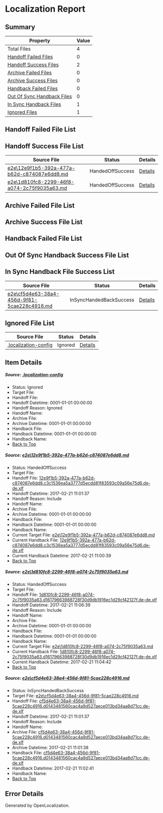 # <a name='report-top'></a> Localization Report

## Summary
 Property | Value 
 -------- | ----- 
 Total Files | 4
[ Handoff Failed Files ](#handoff-failed-list)| 0
[ Handoff Success Files ](#handoff-success-list)| 2
[ Archive Failed Files ](#archive-failed-list)| 0
[ Archive Success Files ](#archive-success-list)| 0
[ Handback Failed Files ](#handback-failed-list)| 0
[ Out Of Sync Handback Files ](#outofsync-handback-success-list)| 0
[ In Sync Handback Files ](#insync-handback-success-list)| 1
[ Ignored Files ](#ignored-list)| 1

## <a name='handoff-failed-list'></a> Handoff Failed File List

## <a name='handoff-success-list'></a> Handoff Success File List
 Source File | Status | Details 
 ----------- | ------ | ------- 
 [e2e\12e9f1b5-392a-477a-b62d-c874087e6dd8.md](https://github.com/OpenLocalizationTestOrg/ol-test4/blob/d783c7266ec11de8214452d438144e934bccebd5/e2e/12e9f1b5-392a-477a-b62d-c874087e6dd8.md) | HandedOffSuccess | [Details](#5cce0bdd892d837e883e1c5b2f13c0db22bc3e411)
 [e2e\1d810fc8-2299-46f8-a074-2c75f9035a63.md](https://github.com/OpenLocalizationTestOrg/ol-test4/blob/2f2cc2edf61b9592c5a5679de992c9f8255c2241/e2e/1d810fc8-2299-46f8-a074-2c75f9035a63.md) | HandedOffSuccess | [Details](#8a536f1ba2b5cc609b83716e37b2059d2c8220b72)

## <a name='archive-failed-list'></a> Archive Failed File List

## <a name='archive-success-list'></a> Archive Success File List

## <a name='handback-failed-list'></a> Handback Failed File List

## <a name='outofsync-handback-success-list'></a> Out Of Sync Handback Success File List

## <a name='insync-handback-success-list'></a> In Sync Handback File Success List
 Source File | Status | Details 
 ----------- | ------ | ------- 
 [e2e\cf5d4e63-38a4-456d-9f81-5cae228c4916.md](https://github.com/OpenLocalizationTestOrg/ol-test4/blob/d783c7266ec11de8214452d438144e934bccebd5/e2e/cf5d4e63-38a4-456d-9f81-5cae228c4916.md) | InSyncHandedBackSuccess | [Details](#09111f6ed37bf24435ce4d7788c8bcf2edad406b3)

## <a name='ignored-list'></a> Ignored File List
 Source File | Status | Details 
 ----------- | ------ | ------- 
 [.localization-config](https://github.com/OpenLocalizationTestOrg/ol-test4/blob/2f2cc2edf61b9592c5a5679de992c9f8255c2241/.localization-config) | Ignored | [Details](#cb0632cf59c1387fc1742bfb9fa3c47f87e2e5c90)

## Item Details
##### <a name='cb0632cf59c1387fc1742bfb9fa3c47f87e2e5c90'></a> Source: [.localization-config](https://github.com/OpenLocalizationTestOrg/ol-test4/blob/2f2cc2edf61b9592c5a5679de992c9f8255c2241/.localization-config)
* Status: Ignored
* Target File: 
* Handoff File: 
* Handoff Datetime: 0001-01-01 00:00:00
* Handoff Reason: Ignored
* Handoff Name: 
* Archive File: 
* Archive Datetime: 0001-01-01 00:00:00
* Handback File: 
* Handback Datetime: 0001-01-01 00:00:00
* Handback Name: 
* [Back to Top](#report-top)

##### <a name='5cce0bdd892d837e883e1c5b2f13c0db22bc3e411'></a> Source: [e2e\12e9f1b5-392a-477a-b62d-c874087e6dd8.md](https://github.com/OpenLocalizationTestOrg/ol-test4/blob/d783c7266ec11de8214452d438144e934bccebd5/e2e/12e9f1b5-392a-477a-b62d-c874087e6dd8.md)
* Status: HandedOffSuccess
* Target File: 
* Handoff File: [12e9f1b5-392a-477a-b62d-c874087e6dd8.c3c1536ea5a3777d5ecdd81f83593c09a56e75d6.de-de.xlf](https://github.com/OpenLocalizationTestOrg/ol-test4-handoff/blob/2be8a0d0155a60cb2c82085d57833fe062f71ff4/ol-handoff/OpenLocalizationTestOrg/ol-test4-dede/xinjiang/ht/12e9f1b5-392a-477a-b62d-c874087e6dd8.c3c1536ea5a3777d5ecdd81f83593c09a56e75d6.de-de.xlf)
* Handoff Datetime: 2017-02-21 11:01:37
* Handoff Reason: Include
* Handoff Name: 
* Archive File: 
* Archive Datetime: 0001-01-01 00:00:00
* Handback File: 
* Handback Datetime: 0001-01-01 00:00:00
* Handback Name: 
* Current Target File: [e2e\12e9f1b5-392a-477a-b62d-c874087e6dd8.md](https://github.com/OpenLocalizationTestOrg/ol-test4-dede/blob/fcd832bbbaf92bc4a52d9ff0085d1af01dc2a60f/e2e/12e9f1b5-392a-477a-b62d-c874087e6dd8.md)
* Current Handback File: [12e9f1b5-392a-477a-b62d-c874087e6dd8.c3c1536ea5a3777d5ecdd81f83593c09a56e75d6.de-de.xlf](https://github.com/OpenLocalizationTestOrg/ol-test4-handback/blob/82eed11633991ec499d1737fe24e0aeb8c4a1950/ol-handback/OpenLocalizationTestOrg/ol-test4-dede/xinjiang/ht/12e9f1b5-392a-477a-b62d-c874087e6dd8.c3c1536ea5a3777d5ecdd81f83593c09a56e75d6.de-de.xlf)
* Current Handback Datetime: 2017-02-21 11:00:39
* [Back to Top](#report-top)

##### <a name='8a536f1ba2b5cc609b83716e37b2059d2c8220b72'></a> Source: [e2e\1d810fc8-2299-46f8-a074-2c75f9035a63.md](https://github.com/OpenLocalizationTestOrg/ol-test4/blob/2f2cc2edf61b9592c5a5679de992c9f8255c2241/e2e/1d810fc8-2299-46f8-a074-2c75f9035a63.md)
* Status: HandedOffSuccess
* Target File: 
* Handoff File: [1d810fc8-2299-46f8-a074-2c75f9035a63.d16179663988728f30d9db1916ec1d29cf42127f.de-de.xlf](https://github.com/OpenLocalizationTestOrg/ol-test4-handoff/blob/e11e3faccb5f69f180b799346607dfa9ebcdb2aa/ol-handoff/OpenLocalizationTestOrg/ol-test4-dede/xinjiang/ht/1d810fc8-2299-46f8-a074-2c75f9035a63.d16179663988728f30d9db1916ec1d29cf42127f.de-de.xlf)
* Handoff Datetime: 2017-02-21 11:06:39
* Handoff Reason: Include
* Handoff Name: 
* Archive File: 
* Archive Datetime: 0001-01-01 00:00:00
* Handback File: 
* Handback Datetime: 0001-01-01 00:00:00
* Handback Name: 
* Current Target File: [e2e\1d810fc8-2299-46f8-a074-2c75f9035a63.md](https://github.com/OpenLocalizationTestOrg/ol-test4-dede/blob/3dbdf31061b743b81f9b3dd8ca17de0994d4f364/e2e/1d810fc8-2299-46f8-a074-2c75f9035a63.md)
* Current Handback File: [1d810fc8-2299-46f8-a074-2c75f9035a63.d16179663988728f30d9db1916ec1d29cf42127f.de-de.xlf](https://github.com/OpenLocalizationTestOrg/ol-test4-handback/blob/388201ca2ac022e32d0be5260bdee276afb28b9e/ol-handback/OpenLocalizationTestOrg/ol-test4-dede/xinjiang/ht/1d810fc8-2299-46f8-a074-2c75f9035a63.d16179663988728f30d9db1916ec1d29cf42127f.de-de.xlf)
* Current Handback Datetime: 2017-02-21 11:04:42
* [Back to Top](#report-top)

##### <a name='09111f6ed37bf24435ce4d7788c8bcf2edad406b3'></a> Source: [e2e\cf5d4e63-38a4-456d-9f81-5cae228c4916.md](https://github.com/OpenLocalizationTestOrg/ol-test4/blob/d783c7266ec11de8214452d438144e934bccebd5/e2e/cf5d4e63-38a4-456d-9f81-5cae228c4916.md)
* Status: InSyncHandedBackSuccess
* Target File: [e2e\cf5d4e63-38a4-456d-9f81-5cae228c4916.md](https://github.com/OpenLocalizationTestOrg/ol-test4-dede/blob/ba55c52436c4caf2a05292e591492c9eafa22adc/e2e/cf5d4e63-38a4-456d-9f81-5cae228c4916.md)
* Handoff File: [cf5d4e63-38a4-456d-9f81-5cae228c4916.d0143481560cac4a9d527aece013bd34aa8d71cc.de-de.xlf](https://github.com/OpenLocalizationTestOrg/ol-test4-handoff/blob/2be8a0d0155a60cb2c82085d57833fe062f71ff4/ol-handoff/OpenLocalizationTestOrg/ol-test4-dede/xinjiang/ht/cf5d4e63-38a4-456d-9f81-5cae228c4916.d0143481560cac4a9d527aece013bd34aa8d71cc.de-de.xlf)
* Handoff Datetime: 2017-02-21 11:01:37
* Handoff Reason: Include
* Handoff Name: 
* Archive File: [cf5d4e63-38a4-456d-9f81-5cae228c4916.d0143481560cac4a9d527aece013bd34aa8d71cc.de-de.xlf](https://github.com/OpenLocalizationTestOrg/ol-test4-handoff/blob/7d562196adbe32e37ef3baa0551bd6196a9b0f04/ol-archive/OpenLocalizationTestOrg/ol-test4-dede/xinjiang/ht/cf5d4e63-38a4-456d-9f81-5cae228c4916.d0143481560cac4a9d527aece013bd34aa8d71cc.de-de.xlf)
* Archive Datetime: 2017-02-21 11:01:38
* Handback File: [cf5d4e63-38a4-456d-9f81-5cae228c4916.d0143481560cac4a9d527aece013bd34aa8d71cc.de-de.xlf](https://github.com/OpenLocalizationTestOrg/ol-test4-handback/blob/eb9240eaf82f76ba7bde54ca6f11663b6cbf35ab/ol-handback/OpenLocalizationTestOrg/ol-test4-dede/xinjiang/ht/cf5d4e63-38a4-456d-9f81-5cae228c4916.d0143481560cac4a9d527aece013bd34aa8d71cc.de-de.xlf)
* Handback Datetime: 2017-02-21 11:02:41
* Handback Name: 
* [Back to Top](#report-top)


## Error Details

Generated by OpenLocalization.
